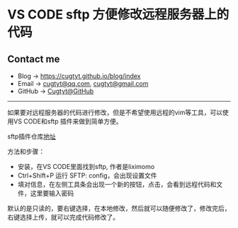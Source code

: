 # VS CODE sftp 方便修改远程服务器上的代码

## Contact me

* Blog -> <https://cugtyt.github.io/blog/index>
* Email -> <cugtyt@qq.com>, <cugtyt@gmail.com>
* GitHub -> [Cugtyt@GitHub](https://github.com/Cugtyt)

---

如果要对远程服务器的代码进行修改，但是不希望使用远程的vim等工具，可以使用VS CODE和sftp 插件来做到简单方便。

sftp插件仓库[地址](https://github.com/liximomo/vscode-sftp)

方法和步骤：

* 安装，在VS CODE里面找到sftp, 作者是liximomo
* Ctrl+Shift+P 运行 SFTP: config，会出现设置文件
* 填对信息，在左侧工具条会出现一个新的按钮，点击，会看到远程代码和文件，这里要输入密码

默认的是只读的，要右键选择，在本地修改，然后就可以随便修改了，修改完后，右键选择上传，就可以完成代码修改了。